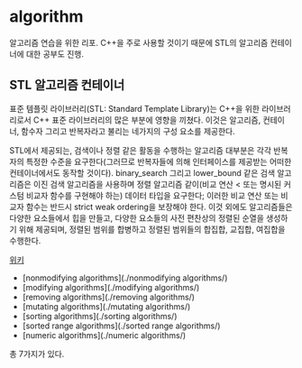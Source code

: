 # algorithm

알고리즘 연습을 위한 리포. C++을 주로 사용할 것이기 때문에 STL의 알고리즘 컨테이너에 대한 공부도 진행.

## STL 알고리즘 컨테이너

표준 템플릿 라이브러리(STL: Standard Template Library)는 C++을 위한 라이브러리로서 C++ 표준 라이브러리의 많은 부분에 영향을 끼쳤다. 이것은 알고리즘, 컨테이너, 함수자 그리고 반복자라고 불리는 네가지의 구성 요소를 제공한다.

STL에서 제공되는, 검색이나 정렬 같은 활동을 수행하는 알고리즘 대부분은 각각 반복자의 특정한 수준을 요구한다(그러므로 반복자들에 의해 인터페이스를 제공받는 어떠한 컨테이너에서도 동작할 것이다). binary_search 그리고 lower_bound 같은 검색 알고리즘은 이진 검색 알고리즘을 사용하며 정렬 알고리즘 같이(비교 연산 < 또는 명시된 커스텀 비교자 함수를 구현해야 하는) 데이터 타입을 요구한다; 이러한 비교 연산 또는 비교자 함수는 반드시 strict weak ordering을 보장해야 한다. 이것 외에도 알고리즘들은 다양한 요소들에서 힙을 만들고, 다양한 요소들의 사전 편찬상의 정렬된 순열을 생성하기 위해 제공되며, 정렬된 범위를 합병하고 정렬된 범위들의 합집합, 교집합, 여집합을 수행한다.

[위키](https://ko.wikipedia.org/wiki/%ED%91%9C%EC%A4%80_%ED%85%9C%ED%94%8C%EB%A6%BF_%EB%9D%BC%EC%9D%B4%EB%B8%8C%EB%9F%AC%EB%A6%AC)

* [nonmodifying algorithms](./nonmodifying algorithms/)
* [modifying algorithms](./modifying algorithms/)
* [removing algorithms](./removing algorithms/)
* [mutating algorithms](./mutating algorithms/)
* [sorting algorithms](./sorting algorithms/)
* [sorted range algorithms](./sorted range algorithms/)
* [numeric algorithms](./numeric algorithms/)

총 7가지가 있다.